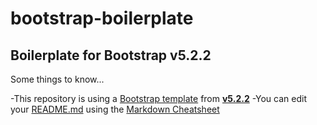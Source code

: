 # bootstrap-boilerplate
## Boilerplate for Bootstrap **v5.2.2**
Some things to know...

-This repository is using a [Bootstrap template](https://getbootstrap.com/docs/5.2/getting-started/introduction/#quick-start) from [**v5.2.2**](https://getbootstrap.com/docs/5.2/getting-started/introduction/)
-You can edit your [README.md](https://docs.github.com/en/repositories/managing-your-repositorys-settings-and-features/customizing-your-repository/about-readmes) using the [Markdown Cheatsheet](https://www.markdownguide.org/cheat-sheet/)